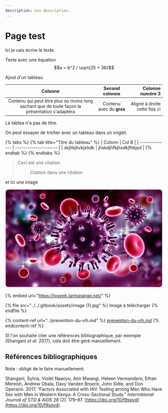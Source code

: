 ```yaml
---
description: Une description.
---
```


# Page test

Ici je vais écrire le texte.

Texte avec une équation $$a = b^2 / \sqrt{25 + 36}$$

Ajout d'un tableau

|                                             Colonne                                            |      Second colonne      |              Colonne numéro 3 |
| :--------------------------------------------------------------------------------------------: | :----------------------: | ----------------------------: |
| Contenu qui peut être plus ou moins long sachant que de toute façon la présentation s'adaptera | Contenu avec du **gras** | Aligné à droite cette fois ci |

La tablea n'a pas de titre.

On peut essayer de tricher avec un tableau dans un onglet.

{% tabs %}
{% tab title="Titre du tableau" %}
| Colonn         | Col B                 |
| -------------- | --------------------- |
| skjhkjhvkjshdk | jhskdjhfkjhsdkjfhkjsd |
{% endtab %}
{% endtabs %}

> Ceci est une citation
>
> > Citation dans une citation

et ici une image

![Image avec Caption (titre)](<../../.gitbook/assets/image (1).jpg>)

{% embed url="https://joseph.larmarange.net/" %}

{% file src="../../.gitbook/assets/image (1).jpg" %}
Image à télécharger
{% endfile %}

{% content-ref url="../prevention-du-vih.md" %}
[prevention-du-vih.md](../prevention-du-vih.md)
{% endcontent-ref %}

SI l'on souhaite citer une références bibliographique, par exemple (Shangani _et al._ 2017), cela doit être géré manuellement.

## Références bibliographiques

Note : obligé de le faire manuellement.

Shangani, Sylvia, Violet Naanyu, Ann Mwangi, Heleen Vermandere, Ethan Mereish, Andrew Obala, Davy Vanden Broeck, John Sidle, and Don Operario. 2017. “Factors Associated with HIV Testing among Men Who Have Sex with Men in Western Kenya: A Cross-Sectional Study.” _International Journal of STD & AIDS_ 28 (2): 179–87. [https://doi.org/10/f9spvd](https://doi.org/10/f9spvd).
